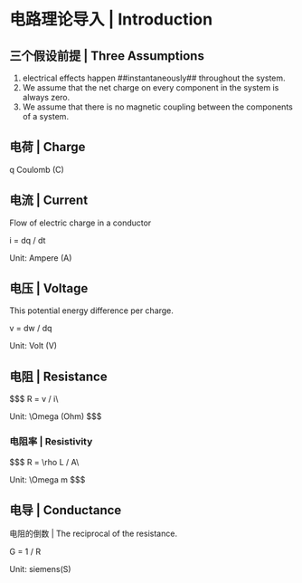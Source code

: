 # 电路理论导入 | Introduction

## 三个假设前提 | Three Assumptions

1. electrical effects happen ##instantaneously## throughout the system.
2. We assume that the net charge on every component in the system is always zero.
3. We assume that there is no magnetic coupling between the components of a system.

## 电荷 | Charge

q Coulomb (C)

## 电流 | Current

Flow of electric charge in a conductor

i = dq / dt

Unit: Ampere (A)

## 电压 | Voltage

This potential energy difference per charge.

v = dw / dq

Unit: Volt (V)

## 电阻 | Resistance

$$$
R = v / i\\

Unit: \Omega (Ohm)
$$$

### 电阻率 | Resistivity

$$$
R = \rho L / A\\

Unit: \Omega m
$$$

## 电导 | Conductance

电阻的倒数 | The reciprocal of the resistance.

G = 1 / R

Unit: siemens(S)
